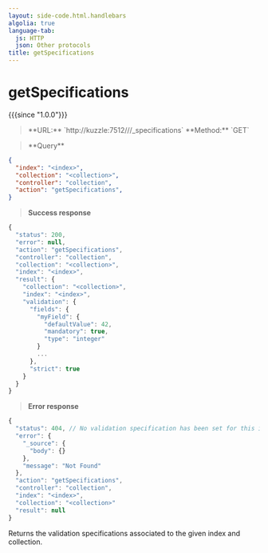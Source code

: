 ```yaml
---
layout: side-code.html.handlebars
algolia: true
language-tab:
  js: HTTP
  json: Other protocols
title: getSpecifications
---
```


# getSpecifications

{{{since "1.0.0"}}}

<blockquote class="js">
<p>
**URL:** `http://kuzzle:7512/<index>/<collection>/_specifications`  
**Method:** `GET`
</p>
</blockquote>

<blockquote class="json">
<p>
**Query**
</p>
</blockquote>


```json
{
  "index": "<index>",
  "collection": "<collection>",
  "controller": "collection",
  "action": "getSpecifications",
}
```

>**Success response**

```javascript
{
  "status": 200,
  "error": null,
  "action": "getSpecifications",
  "controller": "collection",
  "collection": "<collection>",
  "index": "<index>",
  "result": {
    "collection": "<collection>",
    "index": "<index>",
    "validation": {
      "fields": {
        "myField": {
          "defaultValue": 42,
          "mandatory": true,
          "type": "integer"
        }
        ...
      },
      "strict": true
    }
  }
}
```

>**Error response**

```javascript
{
  "status": 404, // No validation specification has been set for this index/collection
  "error": {
    "_source": {
      "body": {}
    },
    "message": "Not Found"
  },
  "action": "getSpecifications",
  "controller": "collection",
  "index": "<index>",
  "collection": "<collection>"
  "result": null
}
```

Returns the validation specifications associated to the given index and collection.
